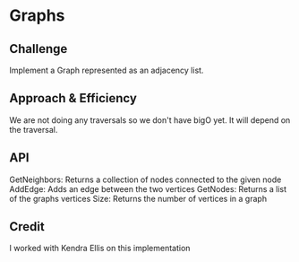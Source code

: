 # Graphs

## Challenge
Implement a Graph represented as an adjacency list.

## Approach & Efficiency
We are not doing any traversals so we don't have bigO yet. It will depend on the traversal.

## API
GetNeighbors: Returns a collection of nodes connected to the given node
AddEdge: Adds an edge between the two vertices
GetNodes: Returns a list of the graphs vertices
Size: Returns the number of vertices in a graph

## Credit
I worked with Kendra Ellis on this implementation
